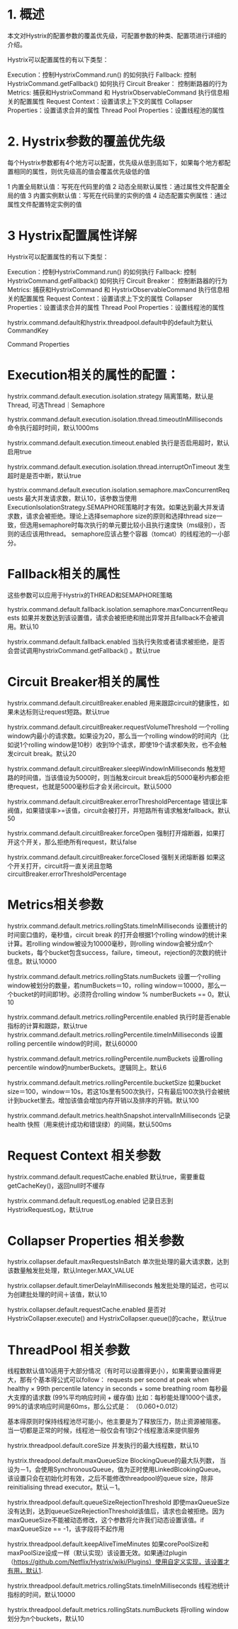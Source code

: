# 1. 概述
本文对Hystrix的配置参数的覆盖优先级，可配置参数的种类、配置项进行详细的介绍。

Hystrix可以配置属性的有以下类型：

Execution：控制HystrixCommand.run() 的如何执行
Fallback: 控制HystrixCommand.getFallback() 如何执行
Circuit Breaker： 控制断路器的行为
Metrics: 捕获和HystrixCommand 和 HystrixObservableCommand 执行信息相关的配置属性
Request Context：设置请求上下文的属性
Collapser Properties：设置请求合并的属性
Thread Pool Properties：设置线程池的属性
# 2. Hystrix参数的覆盖优先级
每个Hystrix参数都有4个地方可以配置，优先级从低到高如下，如果每个地方都配置相同的属性，则优先级高的值会覆盖优先级低的值

1 内置全局默认值：写死在代码里的值
2 动态全局默认属性：通过属性文件配置全局的值
3 内置实例默认值：写死在代码里的实例的值
4 动态配置实例属性：通过属性文件配置特定实例的值

# 3 Hystrix配置属性详解
Hystrix可以配置属性的有以下类型：

Execution：控制HystrixCommand.run() 的如何执行
Fallback: 控制HystrixCommand.getFallback() 如何执行
Circuit Breaker： 控制断路器的行为
Metrics: 捕获和HystrixCommand 和 HystrixObservableCommand 执行信息相关的配置属性
Request Context：设置请求上下文的属性
Collapser Properties：设置请求合并的属性
Thread Pool Properties：设置线程池的属性



hystrix.command.default和hystrix.threadpool.default中的default为默认CommandKey

Command Properties

# Execution相关的属性的配置：
hystrix.command.default.execution.isolation.strategy 
隔离策略，默认是Thread, 可选Thread｜Semaphore

hystrix.command.default.execution.isolation.thread.timeoutInMilliseconds 
命令执行超时时间，默认1000ms

hystrix.command.default.execution.timeout.enabled 
执行是否启用超时，默认启用true

hystrix.command.default.execution.isolation.thread.interruptOnTimeout 
发生超时是是否中断，默认true

hystrix.command.default.execution.isolation.semaphore.maxConcurrentRequests 
最大并发请求数，默认10，该参数当使用ExecutionIsolationStrategy.SEMAPHORE策略时才有效。如果达到最大并发请求数，请求会被拒绝。理论上选择semaphore size的原则和选择thread size一致，但选用semaphore时每次执行的单元要比较小且执行速度快（ms级别），否则的话应该用thread。
semaphore应该占整个容器（tomcat）的线程池的一小部分。

# Fallback相关的属性
这些参数可以应用于Hystrix的THREAD和SEMAPHORE策略

hystrix.command.default.fallback.isolation.semaphore.maxConcurrentRequests 
如果并发数达到该设置值，请求会被拒绝和抛出异常并且fallback不会被调用。默认10

hystrix.command.default.fallback.enabled 
当执行失败或者请求被拒绝，是否会尝试调用hystrixCommand.getFallback() 。默认true

# Circuit Breaker相关的属性
hystrix.command.default.circuitBreaker.enabled 
用来跟踪circuit的健康性，如果未达标则让request短路。默认true

hystrix.command.default.circuitBreaker.requestVolumeThreshold 
一个rolling window内最小的请求数。如果设为20，那么当一个rolling window的时间内（比如说1个rolling window是10秒）收到19个请求，即使19个请求都失败，也不会触发circuit break。默认20

hystrix.command.default.circuitBreaker.sleepWindowInMilliseconds
触发短路的时间值，当该值设为5000时，则当触发circuit break后的5000毫秒内都会拒绝request，也就是5000毫秒后才会关闭circuit。默认5000

hystrix.command.default.circuitBreaker.errorThresholdPercentage
错误比率阀值，如果错误率>=该值，circuit会被打开，并短路所有请求触发fallback。默认50

hystrix.command.default.circuitBreaker.forceOpen 
强制打开熔断器，如果打开这个开关，那么拒绝所有request，默认false

hystrix.command.default.circuitBreaker.forceClosed 
强制关闭熔断器 如果这个开关打开，circuit将一直关闭且忽略circuitBreaker.errorThresholdPercentage

# Metrics相关参数
hystrix.command.default.metrics.rollingStats.timeInMilliseconds 
设置统计的时间窗口值的，毫秒值，circuit break 的打开会根据1个rolling window的统计来计算。若rolling window被设为10000毫秒，则rolling window会被分成n个buckets，每个bucket包含success，failure，timeout，rejection的次数的统计信息。默认10000

hystrix.command.default.metrics.rollingStats.numBuckets 
设置一个rolling window被划分的数量，若numBuckets＝10，rolling window＝10000，那么一个bucket的时间即1秒。必须符合rolling window % numberBuckets == 0。默认10

hystrix.command.default.metrics.rollingPercentile.enabled 
执行时是否enable指标的计算和跟踪，默认true
hystrix.command.default.metrics.rollingPercentile.timeInMilliseconds 
设置rolling percentile window的时间，默认60000

hystrix.command.default.metrics.rollingPercentile.numBuckets 
设置rolling percentile window的numberBuckets。逻辑同上。默认6

hystrix.command.default.metrics.rollingPercentile.bucketSize 
如果bucket size＝100，window＝10s，若这10s里有500次执行，只有最后100次执行会被统计到bucket里去。增加该值会增加内存开销以及排序的开销。默认100

hystrix.command.default.metrics.healthSnapshot.intervalInMilliseconds 
记录health 快照（用来统计成功和错误绿）的间隔，默认500ms

# Request Context 相关参数
hystrix.command.default.requestCache.enabled 
默认true，需要重载getCacheKey()，返回null时不缓存

hystrix.command.default.requestLog.enabled 
记录日志到HystrixRequestLog，默认true

# Collapser Properties 相关参数

hystrix.collapser.default.maxRequestsInBatch 
单次批处理的最大请求数，达到该数量触发批处理，默认Integer.MAX_VALUE

hystrix.collapser.default.timerDelayInMilliseconds 
触发批处理的延迟，也可以为创建批处理的时间＋该值，默认10

hystrix.collapser.default.requestCache.enabled 
是否对HystrixCollapser.execute() and HystrixCollapser.queue()的cache，默认true

# ThreadPool 相关参数
线程数默认值10适用于大部分情况（有时可以设置得更小），如果需要设置得更大，那有个基本得公式可以follow：
requests per second at peak when healthy × 99th percentile latency in seconds + some breathing room
每秒最大支撑的请求数 (99%平均响应时间 + 缓存值)
比如：每秒能处理1000个请求，99%的请求响应时间是60ms，那么公式是：
（0.060+0.012）

基本得原则时保持线程池尽可能小，他主要是为了释放压力，防止资源被阻塞。
当一切都是正常的时候，线程池一般仅会有1到2个线程激活来提供服务

hystrix.threadpool.default.coreSize 
并发执行的最大线程数，默认10

hystrix.threadpool.default.maxQueueSize BlockingQueue的最大队列数，
当设为－1，会使用SynchronousQueue，值为正时使用LinkedBlcokingQueue。该设置只会在初始化时有效，之后不能修改threadpool的queue size，除非reinitialising thread executor。默认－1。

hystrix.threadpool.default.queueSizeRejectionThreshold 
即使maxQueueSize没有达到，达到queueSizeRejectionThreshold该值后，请求也会被拒绝。因为maxQueueSize不能被动态修改，这个参数将允许我们动态设置该值。if maxQueueSize == -1，该字段将不起作用

hystrix.threadpool.default.keepAliveTimeMinutes 
如果corePoolSize和maxPoolSize设成一样（默认实现）该设置无效。如果通过plugin（https://github.com/Netflix/Hystrix/wiki/Plugins）使用自定义实现，该设置才有用，默认1.

hystrix.threadpool.default.metrics.rollingStats.timeInMilliseconds 
线程池统计指标的时间，默认10000

hystrix.threadpool.default.metrics.rollingStats.numBuckets 
将rolling window划分为n个buckets，默认10